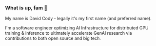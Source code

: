 ### What is up, fam 🤗

My name is David Cody - legally it's my first name (and preferred name). 

I'm a software engineer optimizing AI Infrastructure for distributed GPU training & inference to ultimately accelerate GenAI research via contributions to both open source and big tech. 
